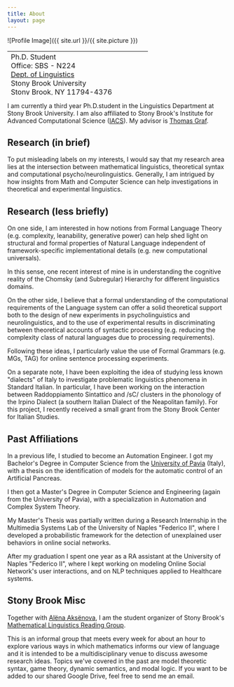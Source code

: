 ```yaml
---
title: About
layout: page
---
```

![Profile Image]({{ site.url }}/{{ site.picture }})

<table style="width: 750px; height: 100px;">
 <tr>
    <td>
     Ph.D. Student<br>
     Office: SBS - N224<BR>
     <A HREF="https://linguistics.stonybrook.edu/">Dept. of Linguistics</A><BR>
      Stony Brook University<BR>
      Stony Brook, NY 11794-4376<BR>
      aniello.desanto[_at_]stonybrook.edu<BR>
      <BR>
      <A HREF="CV.pdf">CV</A>
      <br><br>
      
</td><td>
   </td>
    <td style="vertical-align: bottom;">
      <span onmouseover="image1.src=loadImage1.src;" 
      onmouseout="image1.src=staticImage1.src;">
      </span>
   </td>
 </tr>
</table>

<p>I am currently a third year Ph.D.student in the Linguistics Department at Stony Brook University. 
I am also affiliated to Stony Brook's Institute for Advanced Computational Science (<A HREF="https://www.iacs.stonybrook.edu/">IACS</A>).
My advisor is  <A HREF="http://thomasgraf.net/">Thomas Graf</A>.
</p>

<h2>Research (in brief)</h2>


<p>
To put misleading labels on my interests, I would say that my research area lies at the intersection
between mathematical linguistics, theoretical syntax and computational psycho/neurolinguistics. 
Generally, I am intrigued by how insights from Math and Computer Science
can help investigations in theoretical and experimental linguistics.
</p>


<h2>Research (less briefly)</h2>
<p>

On one side, I am interested in how notions from Formal Language Theory 
(e.g. complexity, leanability, generative power)
can help shed light on structural and formal properties of Natural Language
independent of framework-specific implementational details (e.g. new computational universals).

In this sense, one recent interest of mine is in understanding the cognitive reality of the
Chomsky (and Subregular) Hierarchy for different linguistics domains.

</p>

<p>
On the other side, I believe that a formal understanding of the computational requirements
of the Language system can offer a solid theoretical support
both to the design of new experiments in psycholinguistics and neurolinguistics,
and to the use of experimental results in discriminating between theoretical accounts of syntactic processing
(e.g. reducing the complexity class of natural languages due to processing requirements).

Following these ideas, I particularly value the use of Formal Grammars (e.g. MGs, TAG)
for online sentence processing experiments.

</p>

<p>
On a separate note, I have been exploiting the idea of studying less known "dialects" of Italy to
investigate problematic linguistics phenomena in Standard Italian. In particular, I have been working on the interaction
between Raddoppiamento Sintattico and /sC/ clusters in the phonology of the Irpino Dialect (a southern Italian Dialect of the Neapolitan family).
For this project, I recently received a small grant from the Stony Brook Center for Italian Studies.
</p>

<h2>Past Affiliations</h2>
<p>
In a previous life, I studied to become an Automation Engineer.
I got my Bachelor's Degree in Computer Science from the <A HREF="http://www.unipv.eu/site/en/home.html">University of Pavia</A> (Italy),
with a thesis on the identification of models for the automatic control of an Artificial Pancreas.
 </p>
 <p>
I then got a Master's Degree in Computer Science and Engineering (again from the University of Pavia),
with a specialization in Automation and Complex System Theory.

My Master's Thesis was partially written during a Research Internship in the Multimedia Systems Lab of the University of Naples "Federico II", where
I developed a probabilistic framework for the detection of unexplained user behaviors in online social networks.
 </p>
 <p>
After my graduation I spent one year as a RA assistant at the University of Naples "Federico II", where I kept working on modeling Online Social Network's user interactions, and 
on NLP techniques applied to Healthcare systems.
 </p>


<h2>Stony Brook Misc</h2>
<p>
Together with <A HREF="http://www.aaksenova.com/">Alëna Aksënova</A>, I am
the student organizer of Stony Brook's <A HREF="http://complab-stonybrook.github.io/mlrg/">Mathematical Linguistics Reading Group</A>.

This is an informal group that meets every week for about an hour to explore various ways in which
mathematics informs our view of language and it is intended to be a multidisciplinary venue to discuss awesome research ideas.
Topics we've covered in the past are model theoretic syntax, game theory, dynamic semantics, and modal logic.
If you want to be added to our shared Google Drive, feel free to send me an email.
 </p>




